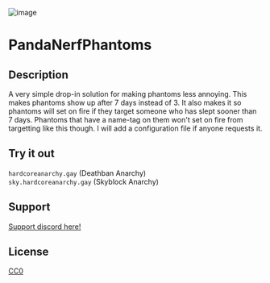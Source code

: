 ![image](https://github.com/user-attachments/assets/99906bf5-707c-4413-80f6-ec0186964931)

# PandaNerfPhantoms

## Description

A very simple drop-in solution for making phantoms less annoying.
This makes phantoms show up after 7 days instead of 3. It also makes it so phantoms will set on fire if they target someone who has slept sooner than 7 days. Phantoms that have a name-tag on them won't set on fire from targetting like this though. I will add a configuration file if anyone requests it. 

## Try it out
`hardcoreanarchy.gay`   (Deathban Anarchy)  
`sky.hardcoreanarchy.gay`   (Skyblock Anarchy)

## Support

[Support discord here!]( https://discord.gg/3tP3Tqu983)

## License

[CC0](https://creativecommons.org/public-domain/cc0/)
